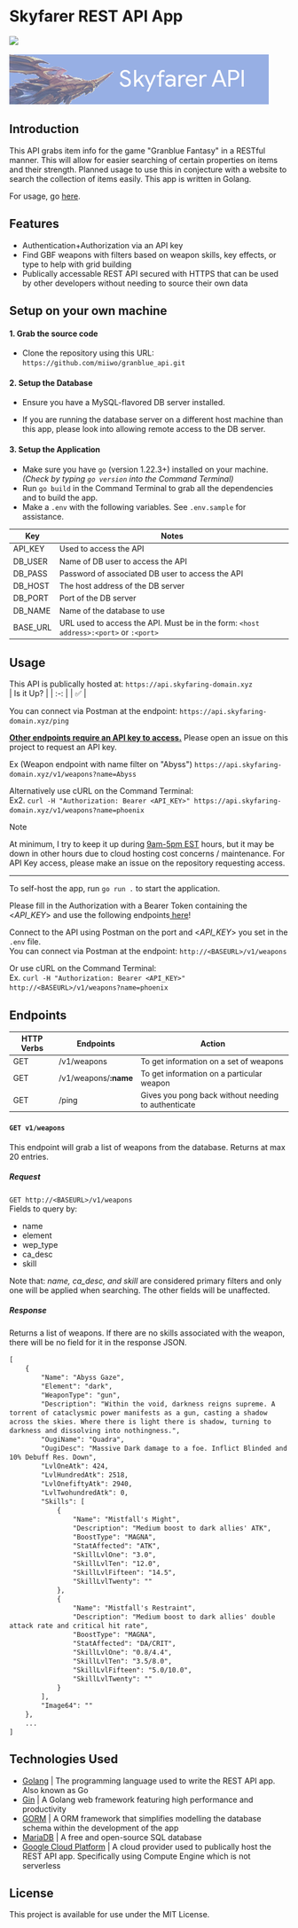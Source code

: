 # Skyfarer REST API App
![](https://img.shields.io/badge/public_API_\@api.skyfaring--domain\.xyz-online!-brightgreen)

[/ For red: D24939 | For green: brightgreen /]: #

![-banner picture here-](SkyfarerAPIBanner.png)

## Introduction
This API grabs item info for the game "Granblue Fantasy" in a RESTful manner. This will allow for easier searching of certain properties on items and their strength. Planned usage to use this in conjecture with a website to search the collection of items easily. This app is written in Golang.

For usage, go [here](#usage).

## Features
- Authentication+Authorization via an API key
- Find GBF weapons with filters based on weapon skills, key effects, or type to help with grid building
- Publically accessable REST API secured with HTTPS that can be used by other developers without needing to source their own data

## Setup on your own machine
#### 1. Grab the source code
- Clone the repository using this URL: `https://github.com/miiwo/granblue_api.git`

#### 2. Setup the Database 

- Ensure you have a MySQL-flavored DB server installed.

[Setup the database by running: `setup.sql` in the DB server]: #

- If you are running the database server on a different host machine than this app, please look into allowing remote access to the DB server.

#### 3. Setup the Application

- Make sure you have `go` (version 1.22.3+) installed on your machine. *(Check by typing `go version` into the Command Terminal)*  
- Run `go build` in the Command Terminal to grab all the dependencies and to build the app.  
- Make a `.env` with the following variables. See `.env.sample` for assistance.

| Key       | Notes                                                                                 |
| ---       | ---                                                                                   |
| API_KEY   | Used to access the API                                                                |
| DB_USER   | Name of DB user to access the API                                                     |
| DB_PASS   | Password of associated DB user to access the API                                      |
| DB_HOST   | The host address of the DB server                                                     |
| DB_PORT   | Port of the DB server                                                                 |
| DB_NAME   | Name of the database to use                                                           |
| BASE_URL  | URL used to access the API. Must be in the form: `<host address>:<port>` or `:<port>` |


## Usage
This API is publically hosted at: `https://api.skyfaring-domain.xyz`  
| Is it Up? |
| :-:       |
| :white_check_mark:       | 

[/:white_check_mark: vs. :x: /]: #

You can connect via Postman at the endpoint: `https://api.skyfaring-domain.xyz/ping`

<u>**Other endpoints require an API key to access.**</u> Please open an issue on this project to request an API key.

Ex (Weapon endpoint with name filter on "Abyss") `https://api.skyfaring-domain.xyz/v1/weapons?name=Abyss`

Alternatively use cURL on the Command Terminal:  
Ex2. `curl -H "Authorization: Bearer <API_KEY>" https://api.skyfaring-domain.xyz/v1/weapons?name=phoenix`



> [!NOTE]
> At minimum, I try to keep it up during <u>9am-5pm EST</u> hours, but it may be down in other hours due to cloud hosting cost concerns / maintenance.
> For API Key access, please make an issue on the repository requesting access.  
---

To self-host the app, run `go run .` to start the application.

Please fill in the Authorization with a Bearer Token containing the <*API_KEY*> and use the following endpoints[ here](#endpoints)!

Connect to the API using Postman on the port and <*API_KEY*> you set in the `.env` file.  
You can connect via Postman at the endpoint: `http://<BASEURL>/v1/weapons`

Or use cURL on the Command Terminal:  
Ex. `curl -H "Authorization: Bearer <API_KEY>" http://<BASEURL>/v1/weapons?name=phoenix `

## Endpoints

| HTTP Verbs | Endpoints | Action |
| --- | --- | --- |
| GET | /v1/weapons | To get information on a set of weapons                |
| GET | /v1/weapons/**:name** | To get information on a particular weapon       |
| GET | /ping       | Gives you pong back without needing to authenticate   |

[| GET | /v1/characters | To get information on a character |]: #

#### `GET v1/weapons`
This endpoint will grab a list of weapons from the database. Returns at max 20 entries.

##### Request
`GET http://<BASEURL>/v1/weapons`  
Fields to query by:
- name
- element
- wep_type
- ca_desc
- skill

Note that: *name, ca_desc, and skill* are considered primary filters and only one will be applied when searching. The other fields will be unaffected.

##### Response
Returns a list of weapons. If there are no skills associated with the weapon, there will be no field for it in the response JSON.
```
[
    {
        "Name": "Abyss Gaze",
        "Element": "dark",
        "WeaponType": "gun",
        "Description": "Within the void, darkness reigns supreme. A torrent of cataclysmic power manifests as a gun, casting a shadow across the skies. Where there is light there is shadow, turning to darkness and dissolving into nothingness.",
        "OugiName": "Quadra",
        "OugiDesc": "Massive Dark damage to a foe. Inflict Blinded and 10% Debuff Res. Down",
        "LvlOneAtk": 424,
        "LvlHundredAtk": 2518,
        "LvlOnefiftyAtk": 2940,
        "LvlTwohundredAtk": 0,
        "Skills": [
            {
                "Name": "Mistfall's Might",
                "Description": "Medium boost to dark allies' ATK",
                "BoostType": "MAGNA",
                "StatAffected": "ATK",
                "SkillLvlOne": "3.0",
                "SkillLvlTen": "12.0",
                "SkillLvlFifteen": "14.5",
                "SkillLvlTwenty": ""
            },
            {
                "Name": "Mistfall's Restraint",
                "Description": "Medium boost to dark allies' double attack rate and critical hit rate",
                "BoostType": "MAGNA",
                "StatAffected": "DA/CRIT",
                "SkillLvlOne": "0.8/4.4",
                "SkillLvlTen": "3.5/8.0",
                "SkillLvlFifteen": "5.0/10.0",
                "SkillLvlTwenty": ""
            }
        ],
        "Image64": ""
    },
    ...
]
```

## Technologies Used
- [Golang]() | The programming language used to write the REST API app. Also known as Go
- [Gin]() | A Golang web framework featuring high performance and productivity
- [GORM]() | A ORM framework that simplifies modelling the database schema within the development of the app
- [MariaDB]() | A free and open-source SQL database
- [Google Cloud Platform]() | A cloud provider used to publically host the REST API app. Specifically using Compute Engine which is not serverless

## License
This project is available for use under the MIT License.

